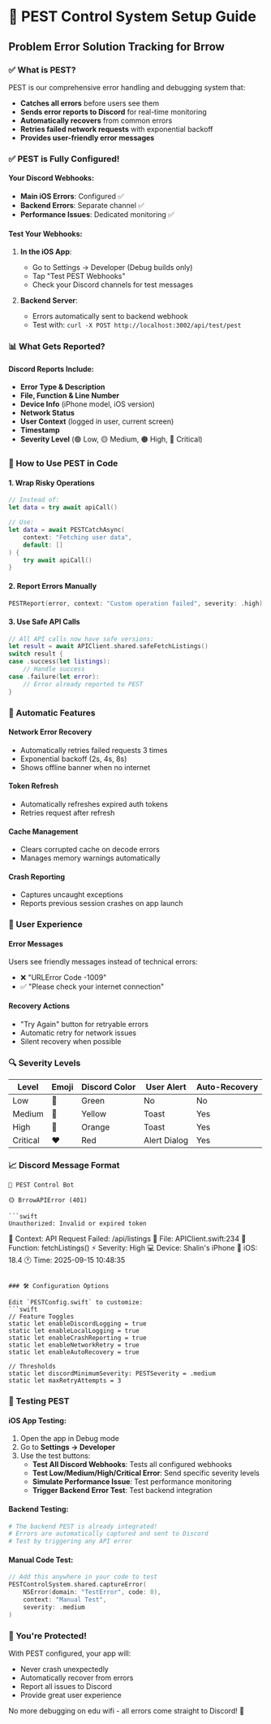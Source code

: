 # 🐛 PEST Control System Setup Guide

## Problem Error Solution Tracking for Brrow

### ✅ What is PEST?
PEST is our comprehensive error handling and debugging system that:
- **Catches all errors** before users see them
- **Sends error reports to Discord** for real-time monitoring
- **Automatically recovers** from common errors
- **Retries failed network requests** with exponential backoff
- **Provides user-friendly error messages**

### ✅ PEST is Fully Configured!

#### Your Discord Webhooks:
- **Main iOS Errors**: Configured ✅
- **Backend Errors**: Separate channel ✅
- **Performance Issues**: Dedicated monitoring ✅

#### Test Your Webhooks:
1. **In the iOS App**:
   - Go to Settings → Developer (Debug builds only)
   - Tap "Test PEST Webhooks"
   - Check your Discord channels for test messages

2. **Backend Server**:
   - Errors automatically sent to backend webhook
   - Test with: `curl -X POST http://localhost:3002/api/test/pest`

### 📊 What Gets Reported?

#### Discord Reports Include:
- **Error Type & Description**
- **File, Function & Line Number**
- **Device Info** (iPhone model, iOS version)
- **Network Status**
- **User Context** (logged in user, current screen)
- **Timestamp**
- **Severity Level** (🟢 Low, 🟡 Medium, 🟠 High, 🔴 Critical)

### 🎯 How to Use PEST in Code

#### 1. Wrap Risky Operations
```swift
// Instead of:
let data = try await apiCall()

// Use:
let data = await PESTCatchAsync(
    context: "Fetching user data",
    default: []
) {
    try await apiCall()
}
```

#### 2. Report Errors Manually
```swift
PESTReport(error, context: "Custom operation failed", severity: .high)
```

#### 3. Use Safe API Calls
```swift
// All API calls now have safe versions:
let result = await APIClient.shared.safeFetchListings()
switch result {
case .success(let listings):
    // Handle success
case .failure(let error):
    // Error already reported to PEST
}
```

### 🔄 Automatic Features

#### Network Error Recovery
- Automatically retries failed requests 3 times
- Exponential backoff (2s, 4s, 8s)
- Shows offline banner when no internet

#### Token Refresh
- Automatically refreshes expired auth tokens
- Retries request after refresh

#### Cache Management
- Clears corrupted cache on decode errors
- Manages memory warnings automatically

#### Crash Reporting
- Captures uncaught exceptions
- Reports previous session crashes on app launch

### 📱 User Experience

#### Error Messages
Users see friendly messages instead of technical errors:
- ❌ "URLError Code -1009"
- ✅ "Please check your internet connection"

#### Recovery Actions
- "Try Again" button for retryable errors
- Automatic retry for network issues
- Silent recovery when possible

### 🔍 Severity Levels

| Level | Emoji | Discord Color | User Alert | Auto-Recovery |
|-------|-------|--------------|------------|---------------|
| Low | 💚 | Green | No | No |
| Medium | 💛 | Yellow | Toast | Yes |
| High | 🧡 | Orange | Toast | Yes |
| Critical | ❤️ | Red | Alert Dialog | Yes |

### 📈 Discord Message Format

```
🐛 PEST Control Bot

🟡 BrrowAPIError (401)

```swift
Unauthorized: Invalid or expired token
```

📍 Context: API Request Failed: /api/listings
📁 File: APIClient.swift:234
🔧 Function: fetchListings()
⚡ Severity: High
💻 Device: Shalin's iPhone
📱 iOS: 18.4
🕐 Time: 2025-09-15 10:48:35
```

### 🛠️ Configuration Options

Edit `PESTConfig.swift` to customize:
```swift
// Feature Toggles
static let enableDiscordLogging = true
static let enableLocalLogging = true
static let enableCrashReporting = true
static let enableNetworkRetry = true
static let enableAutoRecovery = true

// Thresholds
static let discordMinimumSeverity: PESTSeverity = .medium
static let maxRetryAttempts = 3
```

### 📝 Testing PEST

#### iOS App Testing:
1. Open the app in Debug mode
2. Go to **Settings → Developer**
3. Use the test buttons:
   - **Test All Discord Webhooks**: Tests all configured webhooks
   - **Test Low/Medium/High/Critical Error**: Send specific severity levels
   - **Simulate Performance Issue**: Test performance monitoring
   - **Trigger Backend Error Test**: Test backend integration

#### Backend Testing:
```bash
# The backend PEST is already integrated!
# Errors are automatically captured and sent to Discord
# Test by triggering any API error
```

#### Manual Code Test:
```swift
// Add this anywhere in your code to test
PESTControlSystem.shared.captureError(
    NSError(domain: "TestError", code: 0),
    context: "Manual Test",
    severity: .medium
)
```

### 🎉 You're Protected!

With PEST configured, your app will:
- Never crash unexpectedly
- Automatically recover from errors
- Report all issues to Discord
- Provide great user experience

No more debugging on edu wifi - all errors come straight to Discord! 🚀
